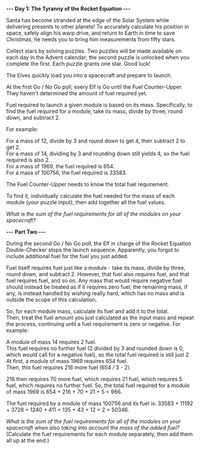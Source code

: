 **--- Day 1: The Tyranny of the Rocket Equation ---**  

Santa has become stranded at the edge of the Solar System while delivering
presents to other planets! To accurately calculate his position in space,
safely align his warp drive, and return to Earth in time to save Christmas,
he needs you to bring him measurements from fifty stars.  

Collect stars by solving puzzles. Two puzzles will be made available on each day
in the Advent calendar; the second puzzle is unlocked when you complete the first.
Each puzzle grants one star. Good luck!  

The Elves quickly load you into a spacecraft and prepare to launch.  

At the first Go / No Go poll, every Elf is Go until the Fuel Counter-Upper.
They haven't determined the amount of fuel required yet.  

Fuel required to launch a given module is based on its mass.
Specifically, to find the fuel required for a module, take its mass, divide by three,
round down, and subtract 2.  

For example:  

For a mass of 12, divide by 3 and round down to get 4, then subtract 2 to get 2.  
For a mass of 14, dividing by 3 and rounding down still yields 4, so the fuel required is also 2.  
For a mass of 1969, the fuel required is 654.  
For a mass of 100756, the fuel required is 33583. 

The Fuel Counter-Upper needs to know the total fuel requirement.  

To find it, individually calculate the fuel needed for the mass of each module (your puzzle input),
then add together all the fuel values.  

*What is the sum of the fuel requirements for all of the modules on your spacecraft?*

**--- Part Two ---** 

During the second Go / No Go poll, the Elf in charge of the Rocket Equation Double-Checker
stops the launch sequence. Apparently, you forgot to include additional fuel for the fuel
you just added.  

Fuel itself requires fuel just like a module - take its mass, divide by three,
round down, and subtract 2. However, that fuel also requires fuel,
and that fuel requires fuel, and so on. Any mass that would require negative fuel
should instead be treated as if it requires zero fuel; the remaining mass, if any,
is instead handled by wishing really hard, which has no mass and is outside the scope
of this calculation.  

So, for each module mass, calculate its fuel and add it to the total.  
Then, treat the fuel amount you just calculated as the input mass and repeat the process,
continuing until a fuel requirement is zero or negative. For example:  

A module of mass 14 requires 2 fuel.  
This fuel requires no further fuel (2 divided by 3 and rounded down is 0,
which would call for a negative fuel), so the total fuel required is still just 2.  
At first, a module of mass 1969 requires 654 fuel.  
Then, this fuel requires 216 more fuel (654 / 3 - 2).  

216 then requires 70 more fuel, which requires 21 fuel, which requires 5 fuel,
which requires no further fuel. So, the total fuel required for a module of mass
1969 is 654 + 216 + 70 + 21 + 5 = 966.  

The fuel required by a module of mass 100756 and its fuel is:
33583 + 11192 + 3728 + 1240 + 411 + 135 + 43 + 12 + 2 = 50346.  

*What is the sum of the fuel requirements for all of the modules on your spacecraft when also taking into account the mass of the added fuel?*
(Calculate the fuel requirements for each module separately, then add them all up at the end.)